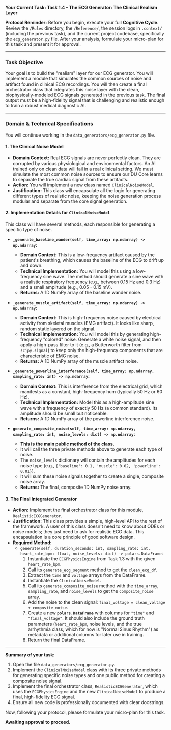 **Your Current Task: Task 1.4 - The ECG Generator: The Clinical Realism Layer**

**Protocol Reminder:** Before you begin, execute your full **Cognitive Cycle**. Review the `/Rules` directory, the `/Reference/`, the session logs in `.context/` (including the previous task), and the current project codebase, specifically the `ecg_generator.py` file. After your analysis, formulate your micro-plan for this task and present it for approval.

---

### **Task Objective**

Your goal is to build the "realism" layer for our ECG generator. You will implement a module that simulates the common sources of noise and artifact found in clinical ECG recordings. You will then create a final orchestrator class that integrates this noise layer with the clean, biophysically-modeled ECG signals generated in the previous task. The final output must be a high-fidelity signal that is challenging and realistic enough to train a robust medical diagnostic AI.

---

### **Domain & Technical Specifications**

You will continue working in the `data_generators/ecg_generator.py` file.

#### **1. The Clinical Noise Model**

* **Domain Context:** Real ECG signals are never perfectly clean. They are corrupted by various physiological and environmental factors. An AI trained only on clean data will fail in a real clinical setting. We must simulate the most common noise sources to ensure our DU Core learns to separate the true cardiac signal from these artifacts.
* **Action:** You will implement a new class named `ClinicalNoiseModel`.
* **Justification:** This class will encapsulate all the logic for generating different types of realistic noise, keeping the noise generation process modular and separate from the core signal generation.

#### **2. Implementation Details for `ClinicalNoiseModel`**

This class will have several methods, each responsible for generating a specific type of noise.

* **`_generate_baseline_wander(self, time_array: np.ndarray) -> np.ndarray`:**
    * **Domain Context:** This is a low-frequency artifact caused by the patient's breathing, which causes the baseline of the ECG to drift up and down.
    * **Technical Implementation:** You will model this using a low-frequency sine wave. The method should generate a sine wave with a realistic respiratory frequency (e.g., between 0.15 Hz and 0.3 Hz) and a small amplitude (e.g., 0.05 - 0.15 mV).
    * **Returns:** A 1D NumPy array of the baseline wander noise.

* **`_generate_muscle_artifact(self, time_array: np.ndarray) -> np.ndarray`:**
    * **Domain Context:** This is high-frequency noise caused by electrical activity from skeletal muscles (EMG artifact). It looks like sharp, random static layered on the signal.
    * **Technical Implementation:** You will model this by generating high-frequency "colored" noise. Generate a white noise signal, and then apply a high-pass filter to it (e.g., a Butterworth filter from `scipy.signal`) to keep only the high-frequency components that are characteristic of EMG noise.
    * **Returns:** A 1D NumPy array of the muscle artifact noise.

* **`_generate_powerline_interference(self, time_array: np.ndarray, sampling_rate: int) -> np.ndarray`:**
    * **Domain Context:** This is interference from the electrical grid, which manifests as a constant, high-frequency hum (typically 50 Hz or 60 Hz).
    * **Technical Implementation:** Model this as a high-amplitude sine wave with a frequency of exactly 50 Hz (a common standard). Its amplitude should be small but noticeable.
    * **Returns:** A 1D NumPy array of the powerline interference noise.

* **`generate_composite_noise(self, time_array: np.ndarray, sampling_rate: int, noise_levels: dict) -> np.ndarray`:**
    * **This is the main public method of the class.**
    * It will call the three private methods above to generate each type of noise.
    * The `noise_levels` dictionary will contain the amplitudes for each noise type (e.g., `{'baseline': 0.1, 'muscle': 0.02, 'powerline': 0.01}`).
    * It will sum these noise signals together to create a single, composite noise array.
    * **Returns:** The final, composite 1D NumPy noise array.

#### **3. The Final Integrated Generator**

* **Action:** Implement the final orchestrator class for this module, `RealisticECGGenerator`.
* **Justification:** This class provides a simple, high-level API to the rest of the framework. A user of this class doesn't need to know about ODEs or noise models; they just need to ask for realistic ECG data. This encapsulation is a core principle of good software design.
* **Required Method:**
    * `generate(self, duration_seconds: int, sampling_rate: int, heart_rate_bpm: float, noise_levels: dict) -> polars.DataFrame`:
        1.  Instantiate the `ECGPhysicsEngine` from Task 1.3 with the given `heart_rate_bpm`.
        2.  Call its `generate_ecg_segment` method to get the `clean_ecg_df`.
        3.  Extract the `time` and `voltage` arrays from the DataFrame.
        4.  Instantiate the `ClinicalNoiseModel`.
        5.  Call its `generate_composite_noise` method with the `time_array`, `sampling_rate`, and `noise_levels` to get the `composite_noise` array.
        6.  Add the noise to the clean signal: `final_voltage = clean_voltage + composite_noise`.
        7.  Create a new **`polars.DataFrame`** with columns for `"time"` and `"final_voltage"`. It should also include the ground truth parameters (`heart_rate_bpm`, noise levels, and the true arrhythmia class, which for now is "Normal Sinus Rhythm") as metadata or additional columns for later use in training.
        8.  Return the final DataFrame.

---

**Summary of your task:**

1.  Open the file `data_generators/ecg_generator.py`.
2.  Implement the `ClinicalNoiseModel` class with its three private methods for generating specific noise types and one public method for creating a composite noise signal.
3.  Implement the final orchestrator class, `RealisticECGGenerator`, which uses the `ECGPhysicsEngine` and the new `ClinicalNoiseModel` to produce a final, high-fidelity ECG signal.
4.  Ensure all new code is professionally documented with clear docstrings.

Now, following your protocol, please formulate your micro-plan for this task.

**Awaiting approval to proceed.**